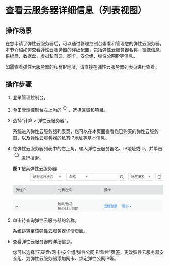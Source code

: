 # 查看云服务器详细信息（列表视图）<a name="ZH-CN_TOPIC_0017130261"></a>

## 操作场景<a name="section3759917014179"></a>

在您申请了弹性云服务器后，可以通过管理控制台查看和管理您的弹性云服务器。本节介绍如何查看弹性云服务器的详细配置，包括弹性云服务器名称、镜像信息、系统盘、数据盘、虚拟私有云、网卡、安全组、弹性公网IP等信息。

如需查看弹性云服务器的私有IP地址，请直接在弹性云服务器列表页进行查看。

## 操作步骤<a name="section2937894314179"></a>

1.  登录管理控制台。
2.  单击管理控制台左上角的![](figures/icon-region.png)，选择区域和项目。
3.  选择“计算 \> 弹性云服务器”。

    系统进入弹性云服务器列表页，您可以在本页面查看您已购买的弹性云服务器，以及弹性云服务器的私有IP地址等基本信息。

4.  在弹性云服务器列表中的右上角，输入弹性云服务器名、IP地址或ID，并单击![](figures/02.png)进行搜索。

    **图 1**  搜索弹性云服务器<a name="fig2047366114179"></a>  
    ![](figures/搜索弹性云服务器.png "搜索弹性云服务器")

5.  单击待查询弹性云服务器的名称。

    系统跳转至该弹性云服务器详情页面。

6.  查看弹性云服务器的详细信息。

    您可以选择“云硬盘/网卡/安全组/弹性公网IP/监控”页签，更改弹性云服务器安全组、为弹性云服务器添加网卡、绑定弹性公网IP等。


